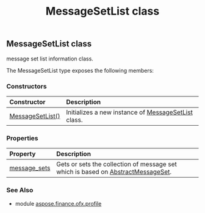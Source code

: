 ﻿---
title: MessageSetList class
second_title: Aspose.Finance for Python via .NET API References
description: 
type: docs
weight: 230
url: /python-net/aspose.finance.ofx.profile/messagesetlist/
is_root: false
---

## MessageSetList class

message set list information class.



The MessageSetList type exposes the following members:

### Constructors
| Constructor | Description |
| :- | :- |
| [MessageSetList()](/finance/python-net/aspose.finance.ofx.profile/messagesetlist/__init__/#) | Initializes a new instance of [MessageSetList](/finance/python-net/aspose.finance.ofx.profile/messagesetlist) class. |


### Properties
| Property | Description |
| :- | :- |
| [message_sets](/finance/python-net/aspose.finance.ofx.profile/messagesetlist/message_sets) | Gets or sets the collection of message set which is based on [AbstractMessageSet](/finance/python-net/aspose.finance.ofx.profile/abstractmessageset). |


### See Also

* module [aspose.finance.ofx.profile](../)
